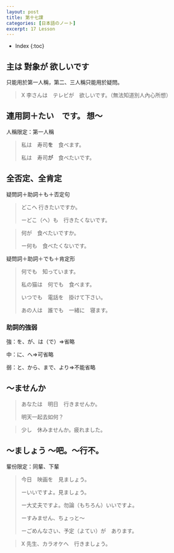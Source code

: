 ```yaml
---
layout: post
title: 第十七課
categories: [日本語のノート]
excerpt: 17 Lesson
---
```

* Index
{:toc}

## 主は 對象が 欲しいです

只能用於第一人稱，第二、三人稱只能用於疑問。

> X 李さんは　テレビが　欲しいです。（無法知道別人內心所想）

## 連用詞＋たい　です。 想～

人稱限定：第一人稱

> 私は　寿司**を**　食べます。
> 
> 私は　寿司**が**　食べたいです。

## 全否定、全肯定

疑問詞＋助詞＋も＋否定句

> どこへ  行きたいですか。
> 
> ーどこ（へ）も　行きたくないです。

> 何が　食べたいですか。
> 
> ー何も　食べたくないです。

疑問詞＋助詞＋でも＋肯定形

> 何でも　知っています。
> 
> 私の猫は　何でも　食べます。
> 
> いつでも　電話を　掛けて下さい。
> 
> あの人は　誰でも　一緒に　寝ます。

### 助詞的強弱

強：を、が、は（で）=\>省略

中：に、へ=\>可省略

弱：と、から、まで、より=\>不能省略

## 〜ませんか

> あなたは　明日　行きませんか。
> 
> 明天一起去如何？

> 少し　休みませんか。疲れました。

## 〜ましょう ～吧。～行不。

輩份限定：同輩、下輩

> 今日　映画を　見ましょう。
> 
> ーいいですよ。見ましょう。
> 
> ー大丈夫ですよ。勿論（もちろん）いいですよ。
> 
> ーすみません、ちょっと〜
> 
> ーごめんなさい、予定（よてい）が　あります。

> X 先生、カラオケへ　行きましょう。
